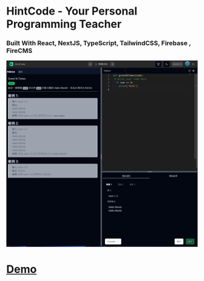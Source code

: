 # HintCode - Your Personal Programming Teacher

### Built With React, NextJS, TypeScript, TailwindCSS, Firebase , FireCMS

![Screenshot of App](./public/screenshot1.png)

# [Demo](https://youtu.be/igqiduZR-Gg)
